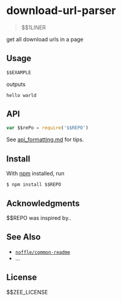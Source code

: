 # download-url-parser

> $$1LINER

get all download urls in a page

## Usage

```js
$$EXAMPLE
```

outputs

```
hello warld
```

## API

```js
var $$rePo = require('$$REPO')
```

See [api_formatting.md](api_formatting.md) for tips.

## Install

With [npm](https://npmjs.org/) installed, run

```
$ npm install $$REPO
```

## Acknowledgments

$$REPO was inspired by..

## See Also

- [`noffle/common-readme`](https://github.com/noffle/common-readme)
- ...

## License

$$ZEE_LICENSE
